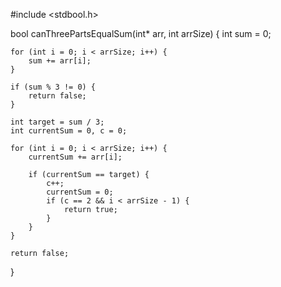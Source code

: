 #include <stdbool.h>

bool canThreePartsEqualSum(int* arr, int arrSize) {
    int sum = 0;

    for (int i = 0; i < arrSize; i++) {
        sum += arr[i];
    }

    if (sum % 3 != 0) {
        return false;
    }

    int target = sum / 3;
    int currentSum = 0, c = 0;

    for (int i = 0; i < arrSize; i++) {
        currentSum += arr[i];

        if (currentSum == target) {
            c++;
            currentSum = 0; 
            if (c == 2 && i < arrSize - 1) {
                return true;
            }
        }
    }

    return false;
}
